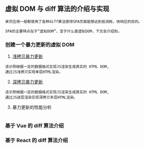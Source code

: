 ## 虚拟 DOM 与 diff 算法的介绍与实现

```
单页应用一般都使用了各种diff算法使得SPA页面能够达到低消耗，快响应的目的。

SPA的主要特点在于“虚拟DOM”，至于什么是虚拟DOM，下文会介绍到。
```

### 创建一个暴力更新的虚拟 DOM

1. [浅拷贝暴力更新](./examples/demo01.html)

```
该示例根据一定的数据格式实现JS渲染生成真实的 HTML DOM,
通过JS浅拷贝实现单层HTML渲染。
```

2. [深拷贝暴力更新](./examples/demo01.html)

```
该示例根据一定的数据格式实现JS渲染生成真实的 HTML DOM,
通过JS逐层渲染实现深拷贝多层HTML渲染。
```

3. 暴力更新的性能分析

```

```

### 基于 Vue 的 diff 算法介绍

### 基于 React 的 diff 算法介绍
